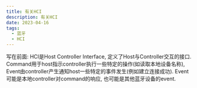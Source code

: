 ```yaml
---
title: 有关HCI
description: 有关HCI
date: 2023-04-16
tags:
  - 蓝牙
  - HCI
---
```


写在前面:
HCI是Host Controller Interface, 定义了Host与Controller交互的接口.
Command用于host指示controller执行一些特定的操作(如读取本地设备名称), Event由controller产生通知host一些特定的事件发生(例如建立连接成功). Event可能是本地controller对command的响应, 也可能是其他蓝牙设备的event.